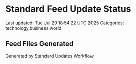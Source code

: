 # Standard Feed Update Status
Last updated: Tue Jul 29 18:54:22 UTC 2025
Categories: technology,business,world

## Feed Files Generated

Generated by Standard Updates Workflow
